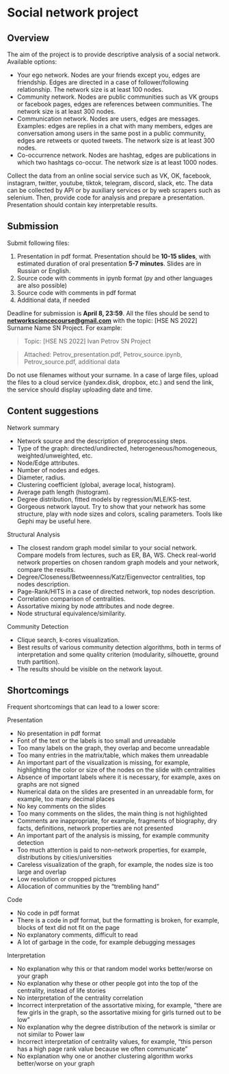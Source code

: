 # Social network project

## Overview

The aim of the project is to provide descriptive analysis of a social network. Available options: 

- Your ego network. Nodes are your friends except you, edges are friendship. Edges are directed in a case of follower/following relationship. The network size is at least 100 nodes.
- Community network. Nodes are public communities such as VK groups or facebook pages, edges are references between communities. The network size is at least 300 nodes.
- Communication network. Nodes are users, edges are messages. Examples: edges are replies in a chat with many members, edges are conversation among users in the same post in a public community, edges are retweets or quoted tweets. The network size is at least 300 nodes.
- Co-occurrence network. Nodes are hashtag, edges are publications in which two hashtags co-occur. The network size is at least 1000 nodes.

Collect the data from an online social service such as VK, OK, facebook, instagram, twitter, youtube, tiktok, telegram, discord, slack, etc. The data can be collected by API or by auxiliary services or by web scrapers such as selenium. Then, provide code for analysis and prepare a presentation. Presentation should contain key interpretable results.

## Submission

Submit following files:

1. Presentation in pdf format. Presentation should be **10-15 slides**, with estimated duration of oral presentation **5-7 minutes**. Slides are in Russian or English. 
2. Source code with comments in ipynb format (py and other languages are also possible) 
3. Source code with comments in pdf format 
4. Additional data, if needed

Deadline for submission is **April 8, 23:59**. All the files should be send to **networksciencecourse@gmail.com** with the topic: [HSE NS 2022] Surname Name SN Project. For example:

> Topic: [HSE NS 2022] Ivan Petrov SN Project
> 

> Attached: Petrov_presentation.pdf, Petrov_source.ipynb, Petrov_source.pdf, additional data
> 

Do not use filenames without your surname. In a case of large files, upload the files to a cloud service (yandex.disk, dropbox, etc.) and send the link, the service should display uploading date and time.

## Content suggestions

Network summary

- Network source and the description of preprocessing steps.
- Type of the graph: directed/undirected, heterogeneous/homogeneous, weighted/unweighted, etc.
- Node/Edge attributes.
- Number of nodes and edges.
- Diameter, radius.
- Clustering coefficient (global, average local, histogram).
- Average path length (histogram).
- Degree distribution, fitted models by regression/MLE/KS-test.
- Gorgeous network layout. Try to show that your network has some structure, play with node sizes and colors, scaling parameters. Tools like Gephi may be useful here.

Structural Analysis

- The closest random graph model similar to your social network. Compare models from lectures, such as ER, BA, WS. Check real-world network properties on chosen random graph models and your network, compare the results.
- Degree/Closeness/Betweenness/Katz/Eigenvector centralities, top nodes description.
- Page-Rank/HITS in a case of directed network, top nodes description.
- Correlation comparison of centralities.
- Assortative mixing by node attributes and node degree.
- Node structural equivalence/similarity.

Community Detection

- Clique search, k-cores visualization.
- Best results of various community detection algorithms, both in terms of interpretation and some quality criterion (modularity, silhouette, ground truth partition).
- The results should be visible on the network layout.

## Shortcomings

Frequent shortcomings that can lead to a lower score:

Presentation

- No presentation in pdf format
- Font of the text or the labels is too small and unreadable
- Too many labels on the graph, they overlap and become unreadable
- Too many entries in the matrix/table, which makes them unreadable
- An important part of the visualization is missing, for example, highlighting the color or size of the nodes on the slide with centralities
- Absence of important labels where it is necessary, for example, axes on graphs are not signed
- Numerical data on the slides are presented in an unreadable form, for example, too many decimal places
- No key comments on the slides
- Too many comments on the slides, the main thing is not highlighted
- Comments are inappropriate, for example, fragments of biography, dry facts, definitions, network properties are not presented
- An important part of the analysis is missing, for example community detection
- Too much attention is paid to non-network properties, for example, distributions by cities/universities
- Careless visualization of the graph, for example, the nodes size is too large and overlap
- Low resolution or cropped pictures
- Allocation of communities by the “trembling hand”

Code

- No code in pdf format
- There is a code in pdf format, but the formatting is broken, for example, blocks of text did not fit on the page
- No explanatory comments, difficult to read
- A lot of garbage in the code, for example debugging messages

Interpretation

- No explanation why this or that random model works better/worse on your graph
- No explanation why these or other people got into the top of the centrality, instead of life stories
- No interpretation of the centrality correlation
- Incorrect interpretation of the assortative mixing, for example, “there are few girls in the graph, so the assortative mixing for girls turned out to be low”
- No explanation why the degree distribution of the network is similar or not similar to Power law
- Incorrect interpretation of centrality values, for example, “this person has a high page rank value because we often communicate”
- No explanation why one or another clustering algorithm works better/worse on your graph